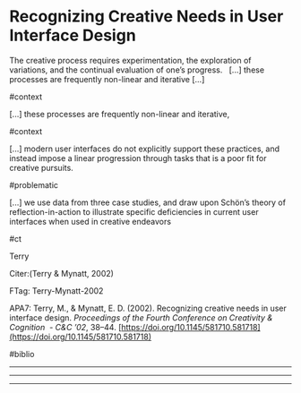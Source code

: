 Recognizing Creative Needs in User Interface Design
===================================================



The creative process requires experimentation, the exploration of variations, and the continual evaluation of one’s progress.   [...] these processes are frequently non-linear and iterative [...] 

  

#context



 [...] these processes are frequently non-linear and iterative,

#context



 [...] modern user interfaces do not explicitly support these practices, and instead impose a linear progression through tasks that is a poor fit for creative pursuits.

  

#problematic



 [...] we use data from three case studies, and draw upon Schön’s theory of reflection-in-action to illustrate specific deficiencies in current user interfaces when used in creative endeavors

  

#ct



Terry

  

Citer:(Terry & Mynatt, 2002)

FTag: Terry-Mynatt-2002

APA7: Terry, M., & Mynatt, E. D. (2002). Recognizing creative needs in user interface design. _Proceedings of the Fourth Conference on Creativity & Cognition  - C&C ’02_, 38–44. [https://doi.org/10.1145/581710.581718](https://doi.org/10.1145/581710.581718) [](https://doi.org/10.1145/581710.581718)

#biblio

---------------------------------------------------------------------------------






----

----

